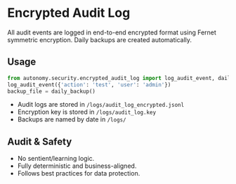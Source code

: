 # Encrypted Audit Log

All audit events are logged in end-to-end encrypted format using Fernet symmetric encryption. Daily backups are created automatically.

## Usage

```python
from autonomy.security.encrypted_audit_log import log_audit_event, daily_backup
log_audit_event({'action': 'test', 'user': 'admin'})
backup_file = daily_backup()
```

- Audit logs are stored in `/logs/audit_log_encrypted.jsonl`
- Encryption key is stored in `/logs/audit_log.key`
- Backups are named by date in `/logs/`

## Audit & Safety

- No sentient/learning logic.
- Fully deterministic and business-aligned.
- Follows best practices for data protection.
